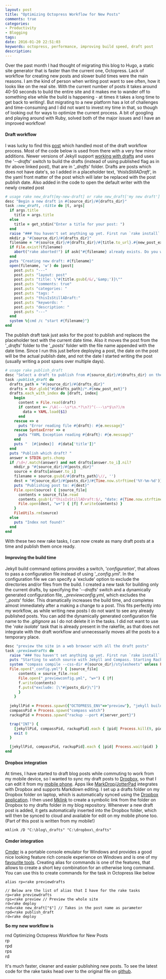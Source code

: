 ```yaml
---
layout: post
title: "Optimizing Octopress Workflow for New Posts"
comments: true
categories:
- Productivity
- Blogging
tags: 
date: 2016-01-20 22:51:03 
keywords: octopress, performance, improving build speed, draft post
description: 
---
```

Over the past month I had thought of migrating this blog to Hugo, a static site generator that is faster than the current one, Octopress. Lack of workflow for creating new posts and slower build times were the main reasons. I am the kind of person when writing post want to see often, how it looks like on the real site. With the current number of posts it takes around 40-50 seconds to build the entire site and it makes me to wander off to something else while the build is happening - at times it takes a long time to get back to writing!. But migrating to a new platform has a lot of challenges and time-consuming and I did not want to invest my time in that, so though of looking out for ways to optimize the current process. A bit of googling and playing around with Ruby, solved both of the major issues and I have an improved workflow!

#### **Draft workflow** ####
I was lucky to find this [post](http://neverstopbuilding.com/how-to-enhance-your-octopress-draft-and-heroku-deploy-process) which handled most of the draft workflow process. Most of the code below is used from there with a very few minor additions. Newer versions of Jekyll support [working with drafts](http://jekyllrb.com/docs/drafts/) and uses the '*--drafts*' switch to build the drafts (instead of using published flag as in thr above linked post), that are in '*_drafts*' folder. Drafts are posts which does not have date's, so I added in a placeholder text, '*thisIsStillADraft*', in the yaml front matter of the post which will later be replaced with the post publish date. Also added in the code to open the default writer with the newly created post


``` ruby
# usage rake new_draft[my-new-draft] or rake new_draft['my new draft']
desc "Begin a new draft in #{source_dir}/#{drafts_dir}"
task :new_draft, :title do |t, args|
  if args.title
    title = args.title
  else
    title = get_stdin("Enter a title for your post: ")
  end
  raise "### You haven't set anything up yet. First run `rake install` to set up an Octopress theme." unless File.directory?(source_dir)
  mkdir_p "#{source_dir}/#{drafts_dir}"
  filename = "#{source_dir}/#{drafts_dir}/#{title.to_url}.#{new_post_ext}"
  if File.exist?(filename)
    abort("rake aborted!") if ask("#{filename} already exists. Do you want to overwrite?", ['y', 'n']) == 'n'
  end
  puts "Creating new draft: #{filename}"
  open(filename, 'w') do |post|
    post.puts "---"
    post.puts "layout: post"
    post.puts "title: \"#{title.gsub(/&/,'&amp;')}\""
    post.puts "comments: true"
    post.puts "categories: "
    post.puts "tags: "
    post.puts "thisIsStillADraft:"
    post.puts "keywords: "
    post.puts "description: "
    post.puts "---"
  end
  system %{cmd /c "start #{filename}"}
end
```

The publish draft task just asks for the post to publish and replaces the placeholder text with the current date time. Also it moves the post from the '*_drafts*' folder to the '*_posts*' folder with the file name appended with the date time. Since I run this just before deploying a post, the date on the post will be the actual publish date, and not the date I started writing the post (usually writing a  post spans over multiple days).  


``` ruby
# usage rake publish_draft
desc "Select a draft to publish from #{source_dir}/#{drafts_dir} on the current date."
task :publish_draft do
  drafts_path = "#{source_dir}/#{drafts_dir}"
  drafts = Dir.glob("#{drafts_path}/*.#{new_post_ext}")
  drafts.each_with_index do |draft, index|
    begin
      content = File.read(draft)
      if content =~ /\A(---\s*\n.*?\n?)^(---\s*$\n?)/m
        data = YAML.load($1)
      end
    rescue => e
      puts "Error reading file #{draft}: #{e.message}"
    rescue SyntaxError => e
      puts "YAML Exception reading #{draft}: #{e.message}"
    end
    puts "  [#{index}]  #{data['title']}"
  end
  puts "Publish which draft? "
  answer = STDIN.gets.chomp
  if /\d+/.match(answer) and not drafts[answer.to_i].nil?
    mkdir_p "#{source_dir}/#{posts_dir}"
    source = drafts[answer.to_i]
    filename = source.gsub(/#{drafts_path}\//, '')
    dest = "#{source_dir}/#{posts_dir}/#{Time.now.strftime('%Y-%m-%d')}-#{filename}"
    puts "Publishing post to: #{dest}"
    File.open(source) { |source_file|
      contents = source_file.read
      contents.gsub!(/^thisIsStillADraft:$/, "date: #{Time.now.strftime('%Y-%m-%d %H:%M')}")
      File.open(dest, "w+") { |f| f.write(contents) }
    }
    FileUtils.rm(source)
  else
    puts "Index not found!"
  end
end
```

With these two new rake tasks, I can now create as many draft posts at a time and publish them once ready. 

#### **Improving the build time** ####

Jekyll build command options provides a switch, '*configuration*', that allows to pass a configuration file instead of using '*_config.yml*'. In the configuration file we can specify a 'exclude' option to exclude the directories and/or files from the build. I created a new task for building only the current drafts, by specifying the '*--drafts*' switch and a dynamically generated configuration file, *_previewconfig.yml*, which excludes the '*_posts*' folder. This dramatically increases the build time, and completes almost immediately after a making a change to a post. This fits perfectly into my workflow, as while writing new posts I do not want to see any already published posts. You can  add the dynamically generated configuration file name to the *.gitignore* as I do not delete it in the tasks. I did not want to use the '*rake isolate*' task that is already present in the  rakefile, as that does not integrate with the draft workflow and unnecessarily moves all the posts to a temporary place.

``` ruby
desc "preview the site in a web browser with all the draft posts"
task :previewdrafts do
  raise "### You haven't set anything up yet. First run `rake install` to set up an Octopress theme." unless File.directory?(source_dir)
  puts "Starting to watch source with Jekyll and Compass. Starting Rack on port #{server_port}"
  system "compass compile --css-dir #{source_dir}/stylesheets" unless File.exist?("#{source_dir}/stylesheets/screen.css")
  File.open("_config.yml") { |source_file|
      contents = source_file.read
      File.open("_previewconfig.yml", "w+") { |f|
      f.write(contents)
      f.puts("exclude: [\"#{posts_dir}\"]") 
      }
    }
    
  jekyllPid = Process.spawn({"OCTOPRESS_ENV"=>"preview"}, "jekyll build --watch --drafts --config _previewconfig.yml")
  compassPid = Process.spawn("compass watch")
  rackupPid = Process.spawn("rackup --port #{server_port}")

  trap("INT") {
    [jekyllPid, compassPid, rackupPid].each { |pid| Process.kill(9, pid) rescue Errno::ESRCH }
    exit 0
  }

  [jekyllPid, compassPid, rackupPid].each { |pid| Process.wait(pid) }
end
```

#### **Dropbox integration** ####

At times, I have started to draft blog posts while commuting to work from my mobile device, so I wanted to sync my draft posts to [Dropbox](https://db.tt/bvYw3pL6), so that I can edit it from my [mobile phone](http://www.rahulpnath.com/blog/review-two-months-and-counting-android-and-nexus-5/). Apps like [MarkDrop](https://play.google.com/store/apps/details?id=net.keepzero.markdrop&hl=en)/[JotterPad](https://play.google.com/store/apps/details?id=net.keepzero.markdrop&hl=en) integrates with Dropbox and supports Markdown editing. I set up a drafts folder on my Dropbox folder on laptop, which is automatically synced using the [Dropbox application](https://www.dropbox.com/install). I then used [Mklink](https://technet.microsoft.com/en-us/library/cc753194.aspx) to create a symbolic link from the folder on Dropbox to my drafts folder in my blog repository. Whenever a new draft post is added, it gets automatically inserted into the Dropbox folder, which will then be synced to cloud and available for edit on my mobile phone too. (Part of this post is written from my mobile!)

``` text
mklink /D "C:\blog\_drafts" "C:\dropbox\_drafts"
``` 

#### **Cmder integration** ####

[Cmder](http://cmder.net/) is a portable console emulator for Windows and provides a good nice looking feature rich console experience on Windows and is one of my [favourite tools](http://www.rahulpnath.com/blog/tools-that-I-use/). Creating alias for commands is one of the features, that allows to create a short key combination for an otherwise long command. You can use this to create commands for the task in Octopress like below

``` text
alias rp=rake previewdrafts

// Below are the list of alias that I have for the rake tasks
rp=rake previewdrafts
rps=rake preview // Preview the whole site
rd=rake deploy
rnd=rake new_draft["$"] // Takes in the post name as parameter
rpd=rake publish_draft
rd=rake deploy
```

**So my new workflow is**

rnd Optimizing Octopress Workflow for New Posts   
rp   
rpd   
rps   
rd  

It's much faster, cleaner and easier publishing new posts. To see the latest code for the rake tasks head over to the original file on [github](https://github.com/rahulpnath/rahulpnath.com/blob/master/Rakefile). 